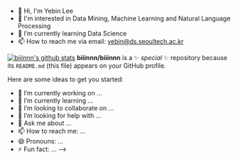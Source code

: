
- 👋 Hi, I'm Yebin Lee
- 👀 I'm interested in Data Mining, Machine Learning and Natural Language Processing
- 🌱 I’m currently learning Data Science
- 📫 How to reach me via email: yebin@ds.seoultech.ac.kr

[![biiinnn's github stats](https://github-readme-stats.vercel.app/api?username=biiinnn)](https://github.com/biiinnn/github-readme-stats)
**biiinnn/biiinnn** is a ✨ _special_ ✨ repository because its `README.md` (this file) appears on your GitHub profile.

Here are some ideas to get you started:

- 🔭 I’m currently working on ...
- 🌱 I’m currently learning ...
- 👯 I’m looking to collaborate on ...
- 🤔 I’m looking for help with ...
- 💬 Ask me about ...
- 📫 How to reach me: ...
- 😄 Pronouns: ...
- ⚡ Fun fact: ...
-->

